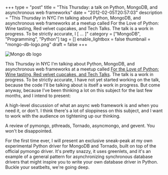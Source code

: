 +++
type = "post"
title = "This Thursday: a talk on Python, MongoDB, and asynchronous web frameworks"
date = "2012-02-05T20:57:03"
description = "This Thursday in NYC I'm talking about Python, MongoDB, and asynchronous web frameworks at a meetup called For the Love of Python: Wine tasting, Red velvet cupcakes, and Tech Talks. The talk is a work in progress. To be strictly accurate, I [ ... ]"
category = ["MongoDB", "Programming", "Python"]
tag = []
enable_lightbox = false
thumbnail = "mongo-db-logo.png"
draft = false
+++

<p><img style="display:block; margin-left:auto; margin-right:auto;" src="mongo-db-logo.png" alt="Mongo db logo" title="mongo-db-logo.png" border="0"   /></p>
<p>This Thursday in NYC I'm talking about Python, MongoDB, and asynchronous
web frameworks at a meetup called <a href="http://www.meetup.com/nycpython/events/47656622/">For the Love of Python: Wine tasting,
Red velvet cupcakes, and Tech
Talks</a>. The talk is a
work in progress. To be strictly accurate, I have not yet started
working on the talk, because the code I'll be talking about is itself a
work in progress. But come anyway, because I've been thinking a lot on
this subject for the last few months, and I intend to present:</p>
<p>A high-level discussion of what an async web framework is and when you
need it, or don't. I think there's a lot of sloppiness on this subject,
and I want to work with the audience on tightening up our thinking.</p>
<p>A review of pymongo, pthreads, Tornado, asyncmongo, and gevent. You
won't be disappointed.</p>
<p>For the first time ever, I will present an exclusive sneak-peak at my
own experimental Python driver for MongoDB and Tornado, built on top of
the official pymongo driver. It's pretty snazzy, it uses greenlets, and
it's an example of a general pattern for asynchronizing synchronous
database drivers that might inspire you to write your own database
driver in Python. Buckle your seatbelts, we're going deep.</p>
